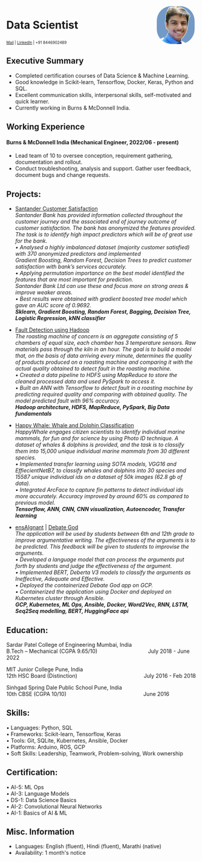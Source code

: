 <img style="float:right;border-radius:40%;width:100px;padding:6px" src="passport_size_pic_purple_bg.png" />

# Data Scientist 
<font size="1"><a href="ojask354@gmail.com">Mail</a>  | <a href="https://www.linkedin.com/in/ojask-ai/">LinkedIn</a> | +91 8446902489 </font>

## Executive Summary   
* Completed certification courses of Data Science & Machine Learning. <br>
* Good knowledge in Scikit-learn, Tensorflow, Docker, Keras, Python and SQL. <br>
* Excellent communication skills, interpersonal skills, self-motivated and quick learner. <br>
* Currently working in Burns & McDonnell India. <br>

## Working Experience
#### Burns & McDonnell India (Mechanical Engineer, 2022/06 - present) 
* Lead team of 10 to oversee conception, requirement gathering, documentation and rollout.
* Conduct troubleshooting, analysis and support. Gather user feedback, document bugs and change requests.

## Projects: 
* [Santander Customer Satisfaction](https://github.com/ojask12/Predict-Customer-Satisfaction) <br>
_Santander Bank has provided information collected throughout the customer journey and the associated end of journey outcome of customer satisfaction.
The bank has anonymized the features provided. The task is to identify high impact predictors which will be of great use for the bank. <br>
•	Analysed a highly imbalanced dataset (majority customer satisfied) with 370 anonymized predictors and implemented <br>
Gradient Boosting, Random Forest, Decision Trees to predict customer satisfaction with bank’s services accurately. <br>
•	Applying permutation importance on the best model identified the features that are most important for prediction. <br>
Santander Bank Ltd can use these and focus more on strong areas & improve weaker areas.<br>
•	Best results were obtained with gradient boosted tree model which gave an AUC score of 0.9692. <br>
**Sklearn, Gradient Boosting, Random Forest, Bagging, Decision Tree, Logistic Regression, kNN classifier**_

* [Fault Detection using Hadoop](https://github.com/ojask12/Fault-Detection-using-Hadoop) <br>
_The roasting machine of concern is an aggregate consisting of 5 chambers of equal size, each chamber has 3 temperature sensors. Raw materials pass through the
kiln in an hour. The goal is to build a model that, on the basis of data arriving every minute, determines the quality of products produced on a roasting machine
and comparing it with the actual quality obtained to detect fault in the roasting machine. <br>
•	Created a data pipeline to HDFS using MapReduce to store the cleaned processed data and used PySpark to access it. <br>
•	Built an ANN with Tensorflow to detect fault in a roasting machine by predicting required quality and comparing with obtained quality. The model predicted fault with 96% accuracy. <br>
**Hadoop architecture, HDFS, MapReduce, PySpark, Big Data fundamentals**_

* [Happy Whale: Whale and Dolphin Classification](https://github.com/ojask12/Whale-and-Dolphin-Classification) <br>
_HappyWhale engages citizen scientists to identify individual marine mammals, for fun and for science by using Photo ID technique. A dataset of whales & dolphins
is provided, and the task is to classify them into 15,000 unique individual marine mammals from 30 different species. <br>
•	Implemented transfer learning using SOTA models, VGG16 and EffiecientNetB7, to classify whales and dolphins into 30 species and 15587 unique individual ids on a dataset of 50k images (62.8 gb of data). <br>
•	Integrated ArcFace to capture fin patterns to detect individual ids more accurately. Accuracy improved by around 60% as compared to previous model. <br>
**Tensorflow, ANN, CNN, CNN visualization, Autoencoder, Transfer learning**_

* [ensAIgnant](https://github.com/pratik-276/ensAIgnant) | [Debate God](https://github.com/ojask12/Debate-God) <br>
_The application will be used by students between 6th and 12th grade to improve argumentative writing. The effectiveness of the arguments is to be predicted. This feedback will be given to students to improvise the arguments. <br>
•	Developed a language model that can process the arguments put forth by students and judge the effectiveness of the argument. <br>
•	Implemented BERT, Deberta V3 models to classify the arguments as Ineffective, Adequate and Effective. <br>
•	Deployed the containerized Debate God app on GCP. <br>
•	Containerized the application using Docker and deployed on Kubernetes cluster through Ansible. <br>
**GCP, Kubernetes, ML Ops, Ansible, Docker, Word2Vec, RNN, LSTM, Seq2Seq modelling, BERT, HuggingFace api**_

## Education:
Sardar Patel College of Engineering Mumbai, India <br>
B.Tech – Mechanical (CGPA 9.65/10) &emsp;&emsp;&emsp;&emsp;&emsp;&emsp;&emsp;&emsp;&emsp; July 2018 - June 2022

MIT Junior College Pune, India <br>
12th HSC Board (Distinction) &emsp;&emsp;&emsp;&emsp;&emsp;&emsp;&emsp;&emsp;&emsp;&emsp;&emsp;&emsp; July 2016 - Feb 2018

Sinhgad Spring Dale Public School Pune, India <br>
10th CBSE (CGPA 10/10) &emsp;&emsp;&emsp;&emsp;&emsp;&emsp;&emsp;&emsp;&emsp;&emsp;&emsp;&emsp;&emsp;&emsp; June 2016

## Skills:
• Languages: Python, SQL <br>
• Frameworks: Scikit-learn, Tensorflow, Keras <br>
• Tools: Git, SQLite, Kubernetes, Ansible, Docker <br>
• Platforms: Arduino, ROS, GCP <br>
• Soft Skills: Leadership, Teamwork, Problem-solving, Work ownership <br>

## Certification:
•	AI-5: ML Ops <br>
•	AI-3: Language Models <br>
•	DS-1: Data Science Basics <br>
•	AI-2: Convolutional Neural Networks <br>
•	AI-1: Basics of AI & ML <br>

## Misc. Information
* Languages: English (fluent), Hindi (fluent), Marathi (native)
* Availability: 1 month's notice

